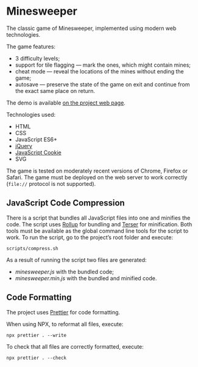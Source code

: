 # Minesweeper

The classic game of Minesweeper, implemented using modern web technologies.

The game features:

- 3 difficulty levels;
- support for tile flagging — mark the ones, which might contain mines;
- cheat mode — reveal the locations of the mines without ending the game;
- autosave — preserve the state of the game on exit and continue from the exact same place on return.

The demo is available [on the project web page](https://continuum.lv/minesweeper/).

Technologies used:

- HTML
- CSS
- JavaScript ES6+
- [jQuery](https://jquery.com)
- [JavaScript Cookie](https://github.com/js-cookie/js-cookie)
- SVG

The game is tested on moderately recent versions of Chrome, Firefox or Safari. The game must be deployed on the web server to work correctly (`file://` protocol is not supported).

## JavaScript Code Compression

There is a script that bundles all JavaScript files into one and minifies the code. The script uses [Rollup](https://rollupjs.org) for bundling and [Terser](https://github.com/terser/terser) for minification. Both tools must be available as the global command line tools for the script to work. To run the script, go to the project’s root folder and execute:

    scripts/compress.sh

As a result of running the script two files are generated:

- _minesweeper.js_ with the bundled code;
- _minesweeper.min.js_ with the bundled and minified code.

## Code Formatting

The project uses [Prettier](https://prettier.io/) for code formatting.

When using NPX, to reformat all files, execute:

    npx prettier . --write

To check that all files are correctly formatted, execute:

    npx prettier . --check
